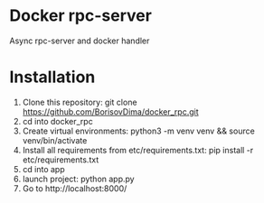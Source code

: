 # Docker rpc-server

Async rpc-server and docker handler

# Installation

1. Clone this repository: git clone https://github.com/BorisovDima/docker_rpc.git
2. cd into docker_rpc
3. Create virtual environments: python3 -m venv venv && source venv/bin/activate
4. Install all requirements from etc/requirements.txt: pip install -r etc/requirements.txt
5. cd into app
6. launch project: python app.py
7. Go to http://localhost:8000/
